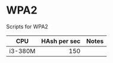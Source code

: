 # WPA2
Scripts for WPA2

| CPU | HAsh per sec | Notes |
|:---:|          ---:|   :---|
| i3-380M  |          150 |       |




